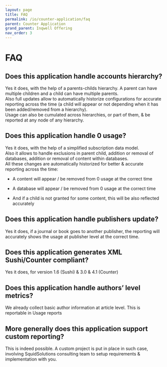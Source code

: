 ```yaml
---
layout: page
title: FAQ
permalink: /io/counter-application/faq
parent: Counter Application
grand_parent: Inqwell Offering
nav_order: 3
---
```





<h1 id ="FAQ">FAQ</h1>

<h2 id="FAQ-Doesthisapplicationhandleaccountshierarchy?">Does this application handle accounts hierarchy?</h2>

<p>Yes it does, with the help of a parents-childs hierarchy. A parent can have multiple children and a child can have multiple parents.<br/>Also full updates allow to automatically historize configurations for accurate reporting across the time (a child will appear or not depending when it has been added/removed from a hierarchy).<br/>Usage can also be cumulated across hierarchies, or part of them, &amp; be reported at any node of any hierarchy.</p>

<h2 id="FAQ-Doesthisapplicationhandle0usage?">Does this application handle 0 usage?</h2>

<p>Yes it does, with the help of a simplified subscription data model.<br/>Also it allows to handle exclusions in parent child, addition or removal of databases, addition or removal of content within databases.<br/>All these changes are automatically historized for better &amp; accurate reporting across the time:</p><ul><li><p>A content will appear / be removed from 0 usage at the correct time</p></li><li><p>A database will appear / be removed from 0 usage at the correct time</p></li><li><p>And if a child is not granted for some content, this will be also reflected accurately</p></li></ul>

<h2 id="FAQ-Doesthisapplicationhandlepublishersupdate?">Does this application handle publishers update?</h2>

<p>Yes it does, if a journal or book goes to another publisher, the reporting will accurately shows the usage at publisher level at the correct time.</p>

<h2 id="FAQ-DoesthisapplicationgeneratesXMLSushi/Countercompliant?">Does this application generates XML Sushi/Counter compliant?</h2>

<p>Yes it does, for version 1.6 (Sushi) &amp; 3.0 &amp; 4.1 (Counter)</p>

<h2 id="FAQ-Doesthisapplicationhandleauthors’levelmetrics?">Does this application handle authors’ level metrics?</h2>

<p>We already collect basic author information at article level. This is reportable in Usage reports</p>

<h2 id="FAQ-Moregenerallydoesthisapplicationsupportcustomreporting?">More generally does this application support custom reporting?</h2>

<p>This is indeed possible. A custom project is put in place in such case, involving SquidSolutions consulting team to setup requirements &amp; implementation with you.</p>


